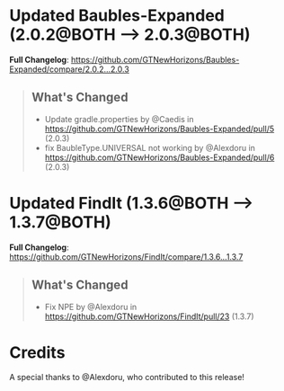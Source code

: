 # Updated Baubles-Expanded (2.0.2@BOTH --> 2.0.3@BOTH)
**Full Changelog**: https://github.com/GTNewHorizons/Baubles-Expanded/compare/2.0.2...2.0.3
>## What's Changed
> * Update gradle.properties by @Caedis in https://github.com/GTNewHorizons/Baubles-Expanded/pull/5 (2.0.3)
> * fix BaubleType.UNIVERSAL not working by @Alexdoru in https://github.com/GTNewHorizons/Baubles-Expanded/pull/6 (2.0.3)
>

# Updated FindIt (1.3.6@BOTH --> 1.3.7@BOTH)
**Full Changelog**: https://github.com/GTNewHorizons/FindIt/compare/1.3.6...1.3.7
>## What's Changed
> * Fix NPE by @Alexdoru in https://github.com/GTNewHorizons/FindIt/pull/23 (1.3.7)
>

# Credits
A special thanks to @Alexdoru, who contributed to this release!
